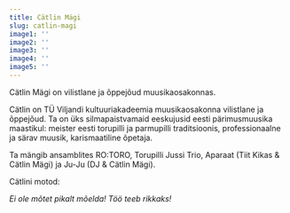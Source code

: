```yaml
---
title: Cätlin Mägi
slug: catlin-magi
image1: ''
image2: ''
image3: ''
image4: ''
image5: ''
---
```

Cätlin Mägi on vilistlane ja õppejõud muusikaosakonnas.

Cätlin on TÜ Viljandi kultuuriakadeemia muusikaosakonna vilistlane ja õppejõud. Ta on üks silmapaistvamaid eeskujusid eesti pärimusmuusika maastikul: meister eesti torupilli ja parmupilli traditsioonis, professionaalne ja särav muusik, karismaatiline õpetaja. 

Ta mängib ansamblites RO:TORO, Torupilli Jussi Trio, Aparaat (Tiit Kikas & Cätlin Mägi) ja Ju-Ju (DJ & Cätlin Mägi).

Cätlini motod: 

_Ei ole mõtet pikalt mõelda!
Töö teeb rikkaks!_
